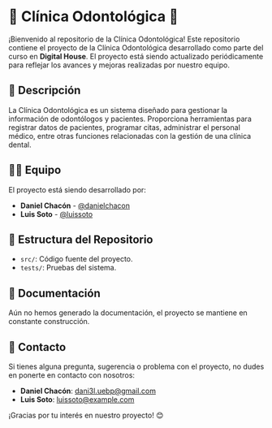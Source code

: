# 🦷 Clínica Odontológica 🏥

¡Bienvenido al repositorio de la Clínica Odontológica!
Este repositorio contiene el proyecto de la Clínica Odontológica desarrollado como parte del curso en **Digital House**.
El proyecto está siendo actualizado periódicamente para reflejar los avances y mejoras realizadas por nuestro equipo.

## 🚀 Descripción

La Clínica Odontológica es un sistema diseñado para gestionar la información de odontólogos y pacientes.
Proporciona herramientas para registrar datos de pacientes, programar citas, administrar el personal médico, entre otras funciones relacionadas con la gestión de una clínica dental.
## 👨‍💻 Equipo

El proyecto está siendo desarrollado por:

- **Daniel Chacón** - [@danielchacon](https://github.com/strikerout)
- **Luis Soto** - [@luissoto](https://github.com/luisesotor)

## 📂 Estructura del Repositorio

- `src/`: Código fuente del proyecto.
- `tests/`: Pruebas del sistema.

## 📄 Documentación

Aún no hemos generado la documentación, el proyecto se mantiene en constante construcción.

## 📧 Contacto

Si tienes alguna pregunta, sugerencia o problema con el proyecto, no dudes en ponerte en contacto con nosotros:

- **Daniel Chacón**: [dani3l.uebp@gmail.com](mailto:correo@example.com)
- **Luis Soto**: [luissoto@example.com](mailto:correo@example.com)

¡Gracias por tu interés en nuestro proyecto! 😊

